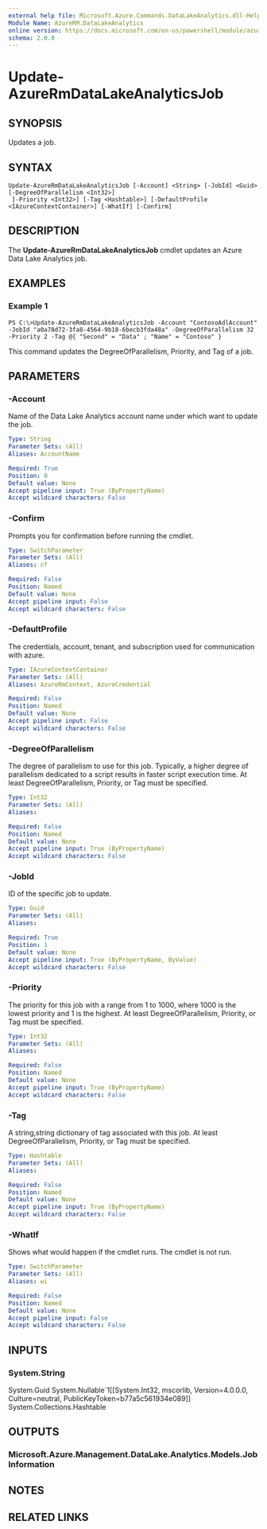 ```yaml
---
external help file: Microsoft.Azure.Commands.DataLakeAnalytics.dll-Help.xml
Module Name: AzureRM.DataLakeAnalytics
online version: https://docs.microsoft.com/en-us/powershell/module/azurerm.datalakeanalytics/update-azureatalakeanalyticsjob
schema: 2.0.0
---
```


# Update-AzureRmDataLakeAnalyticsJob

## SYNOPSIS
Updates a job.

## SYNTAX

```
Update-AzureRmDataLakeAnalyticsJob [-Account] <String> [-JobId] <Guid> [-DegreeOfParallelism <Int32>]
 [-Priority <Int32>] [-Tag <Hashtable>] [-DefaultProfile <IAzureContextContainer>] [-WhatIf] [-Confirm]
```

## DESCRIPTION
The **Update-AzureRmDataLakeAnalyticsJob** cmdlet updates an Azure Data Lake Analytics job.

## EXAMPLES

### Example 1
```
PS C:\>Update-AzureRmDataLakeAnalyticsJob -Account "ContosoAdlAccount" -JobId "a0a78d72-3fa8-4564-9b18-6becb3fda48a" -DegreeOfParallelism 32 -Priority 2 -Tag @{ "Second" = "Data" ; "Name" = "Contoso" }
```

This command updates the DegreeOfParallelism, Priority, and Tag of a job.

## PARAMETERS

### -Account
Name of the Data Lake Analytics account name under which want to update the job.

```yaml
Type: String
Parameter Sets: (All)
Aliases: AccountName

Required: True
Position: 0
Default value: None
Accept pipeline input: True (ByPropertyName)
Accept wildcard characters: False
```

### -Confirm
Prompts you for confirmation before running the cmdlet.

```yaml
Type: SwitchParameter
Parameter Sets: (All)
Aliases: cf

Required: False
Position: Named
Default value: None
Accept pipeline input: False
Accept wildcard characters: False
```

### -DefaultProfile
The credentials, account, tenant, and subscription used for communication with azure.

```yaml
Type: IAzureContextContainer
Parameter Sets: (All)
Aliases: AzureRmContext, AzureCredential

Required: False
Position: Named
Default value: None
Accept pipeline input: False
Accept wildcard characters: False
```

### -DegreeOfParallelism
The degree of parallelism to use for this job.
Typically, a higher degree of parallelism dedicated to a script results in faster script execution time.
At least DegreeOfParallelism, Priority, or Tag must be specified.

```yaml
Type: Int32
Parameter Sets: (All)
Aliases: 

Required: False
Position: Named
Default value: None
Accept pipeline input: True (ByPropertyName)
Accept wildcard characters: False
```

### -JobId
ID of the specific job to update.

```yaml
Type: Guid
Parameter Sets: (All)
Aliases: 

Required: True
Position: 1
Default value: None
Accept pipeline input: True (ByPropertyName, ByValue)
Accept wildcard characters: False
```

### -Priority
The priority for this job with a range from 1 to 1000, where 1000 is the lowest priority and 1 is the highest.
At least DegreeOfParallelism, Priority, or Tag must be specified.

```yaml
Type: Int32
Parameter Sets: (All)
Aliases: 

Required: False
Position: Named
Default value: None
Accept pipeline input: True (ByPropertyName)
Accept wildcard characters: False
```

### -Tag
A string,string dictionary of tag associated with this job.
At least DegreeOfParallelism, Priority, or Tag must be specified.

```yaml
Type: Hashtable
Parameter Sets: (All)
Aliases: 

Required: False
Position: Named
Default value: None
Accept pipeline input: True (ByPropertyName)
Accept wildcard characters: False
```

### -WhatIf
Shows what would happen if the cmdlet runs.
The cmdlet is not run.

```yaml
Type: SwitchParameter
Parameter Sets: (All)
Aliases: wi

Required: False
Position: Named
Default value: None
Accept pipeline input: False
Accept wildcard characters: False
```

## INPUTS

### System.String
System.Guid
System.Nullable`1[[System.Int32, mscorlib, Version=4.0.0.0, Culture=neutral, PublicKeyToken=b77a5c561934e089]]
System.Collections.Hashtable


## OUTPUTS

### Microsoft.Azure.Management.DataLake.Analytics.Models.JobInformation


## NOTES

## RELATED LINKS


